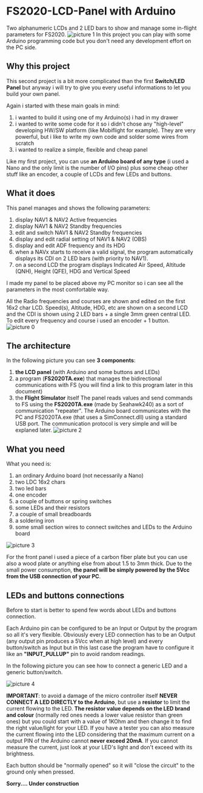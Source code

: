 # FS2020-LCD-Panel with Arduino
Two alphanumeric LCDs and 2 LED bars to show and manage some in-flight parameters for FS2020.
![picture 1](https://user-images.githubusercontent.com/94467184/144686894-c6397e9b-c9e7-4ae6-ac98-a33d2978ecd4.jpg)
In this project you can play with some Arduino programming code but you don't need any development effort on the PC side. 

## **Why this project**
This second project is a bit more complicated than the first **Switch/LED Panel** but anyway i will try to give you every useful informations to let you build your own panel.

Again i started with these main goals in mind:
1. i wanted to build it using one of my Arduino(s) i had in my drawer
2. i wanted to write some code for it so i didn't chose any "high-level" developing HW/SW platform (like Mobiflight for example). They are very powerful, but i like to write my own code and solder some wires from scratch
3. i wanted to realize a simple, flexible and cheap panel

Like my first project, you can use **an Arduino board of any type** (i used a Nano and the only limit is the number of I/O pins) plus some cheap other stuff like an encoder, a couple of LCDs and few LEDs and buttons.

## **What it does**
This panel manages and shows the following parameters:
1. display NAV1 & NAV2 Active frequencies
2. display NAV1 & NAV2 Standby frequencies
3. edit and switch NAV1 & NAV2 Standby frequencies
4. display and edit radial setting of NAV1 & NAV2 (OBS)
5. display and edit ADF frequency and its HDG
6. when a NAVx starts to receive a valid signal, the program automatically displays its CDI on 2 LED bars (with priority to NAV1).
7. on a second LCD the program displays Indicated Air Speed, Altitude (QNH), Height (QFE), HDG and Vertical Speed

I made my panel to be placed above my PC monitor so i can see all the parameters in the most comfortable way.

All the Radio frequencies and courses are shown and edited on the first 16x2 char LCD. Speed(s), Altitude, HDG, etc are shown on a second LCD and the CDI is shown using 2 LED bars + a single 3mm green central LED.
To edit every frequency and course i used an encoder + 1 button.
![picture 0](https://user-images.githubusercontent.com/94467184/144687184-f3bc54db-0105-41a0-8961-6876fe6753f5.jpg)


## **The architecture**
In the following picture you can see **3 components**:

1. **the LCD panel** (with Arduino and some buttons and LEDs)
2. a program (**FS2020TA.exe**) that manages the bidirectional communications with FS (you will find a link to this program later in this document)
3. the **Flight Simulator** itself
The panel reads values and send commands to FS using the **FS2020TA.exe** (made by Seahawk240) as a sort of communication "repeater". The Arduino board communicates with the PC and FS2020TA.exe (that uses a SimConnect.dll) using a standard USB port. The communication protocol is very simple and will be explaned later.
![picture 2](https://user-images.githubusercontent.com/94467184/144688653-83b6088f-c166-4de2-abef-9cad8941791a.jpg)

## **What you need**
What you need is:

1. an ordinary Arduino board (not necessarily a Nano)
2. two LDC 16x2 chars
3. two led bars 
4. one encoder
5. a couple of buttons or spring switches
6. some LEDs and their resistors
7. a couple of small breadboards
8. a soldering iron
9. some small section wires to connect switches and LEDs to the Arduino board

![picture 3](https://user-images.githubusercontent.com/94467184/144688952-f0fa672a-c81d-4e6d-84a0-019ed829cc10.jpg)

For the front panel i used a piece of a carbon fiber plate but you can use also a wood plate or anything else from about 1.5 to 3mm thick.
Due to the small power consumption, **the panel will be simply powered by the 5Vcc from the USB connection of your PC**.

## **LEDs and buttons connections**
Before to start is better to spend few words about LEDs and buttons connection.

Each Arduino pin can be configured to be an Input or Output by the program so all it's very flexible. Obviously every LED connection has to be an Output (any output pin produces a 5Vcc when at high level) and every button/switch as Input but in this last case the program have to configure it like an **"INPUT_PULLUP"** pin to avoid random readings.

In the following picture you can see how to connect a generic LED and a generic button/switch.

![picture 4](https://user-images.githubusercontent.com/94467184/144689525-0ceccac7-b2d9-435a-b5f5-9f292a1aac2a.jpg)

**IMPORTANT**: to avoid a damage of the micro controller itself **NEVER CONNECT A LED DIRECTLY to the Arduino**, but use a **resistor** to limit the current flowing to the LED. **The resistor value depends on the LED brand and colour** (normally red ones needs a lower value resistor than green ones) but you could start with a value of 1KOhm and then change it to find the right value/light for your LED. If you have a tester you can also measure the current flowing into the LED considering that the maximum current on a output PIN of the Arduino cannot **never exceed 20mA**. If you cannot measure the current, just look at your LED's light and don't exceed with its brightness.

Each button should be "normally opened" so it will "close the circuit" to the ground only when pressed.

**Sorry.... Under construction**
